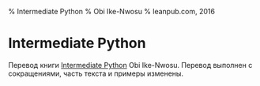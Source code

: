 % Intermediate Python
% Obi Ike-Nwosu
% leanpub.com, 2016

# Intermediate Python

Перевод книги [Intermediate Python](https://leanpub.com/intermediatepython) Obi Ike-Nwosu. Перевод выполнен с сокращениями, часть текста и примеры изменены.




